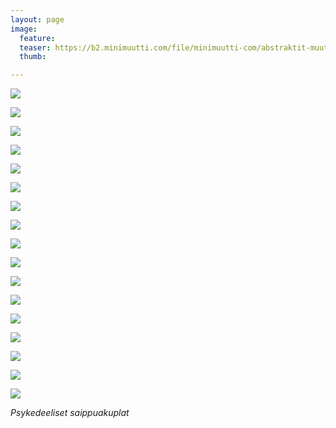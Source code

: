 ```yaml
---
layout: page
image:
  feature:
  teaser: https://b2.minimuutti.com/file/minimuutti-com/abstraktit-muut/1/DS47709_-245px.jpg
  thumb:

---
```


![](https://b2.minimuutti.com/file/minimuutti-com/abstraktit-muut/1/DS47593_-800px.jpg)

![](https://b2.minimuutti.com/file/minimuutti-com/abstraktit-muut/1/DS47593_3-800px.jpg)

![](https://b2.minimuutti.com/file/minimuutti-com/abstraktit-muut/1/DS47593_4-800px.jpg)

![](https://b2.minimuutti.com/file/minimuutti-com/abstraktit-muut/1/DS47585_1-800px.jpg)

![](https://b2.minimuutti.com/file/minimuutti-com/abstraktit-muut/1/DS47591_1-800px.jpg)

![](https://b2.minimuutti.com/file/minimuutti-com/abstraktit-muut/1/DS47574-800px.jpg)

![](https://b2.minimuutti.com/file/minimuutti-com/abstraktit-muut/1/DS47577_-800px.jpg)

![](https://b2.minimuutti.com/file/minimuutti-com/abstraktit-muut/1/DS47694-800px.jpg)

![](https://b2.minimuutti.com/file/minimuutti-com/abstraktit-muut/1/DS47690_2-800px.jpg)

![](https://b2.minimuutti.com/file/minimuutti-com/abstraktit-muut/1/DS47694_3-800px.jpg)

![](https://b2.minimuutti.com/file/minimuutti-com/abstraktit-muut/1/DS47699_2-800px.jpg)

![](https://b2.minimuutti.com/file/minimuutti-com/abstraktit-muut/1/DS47699-800px.jpg)

![](https://b2.minimuutti.com/file/minimuutti-com/abstraktit-muut/1/DS47701_2-800px.jpg)

![](https://b2.minimuutti.com/file/minimuutti-com/abstraktit-muut/1/DS47702_-800px.jpg)

![](https://b2.minimuutti.com/file/minimuutti-com/abstraktit-muut/1/DS47709_1-800px.jpg)

![](https://b2.minimuutti.com/file/minimuutti-com/abstraktit-muut/1/DS47703_2-800px.jpg)

![](https://b2.minimuutti.com/file/minimuutti-com/abstraktit-muut/1/DS47703_3-800px.jpg)

*Psykedeeliset saippuakuplat*
